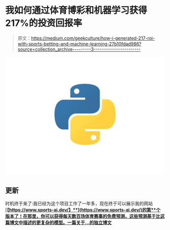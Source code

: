 # 我如何通过体育博彩和机器学习获得 217%的投资回报率

> 原文：<https://medium.com/geekculture/how-i-generated-217-roi-with-sports-betting-and-machine-learning-27b10fdad986?source=collection_archive---------3----------------------->

![](img/3e27b311eaddd735bb1504895ea20727.png)

## 更新

时机终于来了:我已经为这个项目工作了一年多，现在终于可以展示我的网站[**【https://www.sports-ai.dev/】**](https://www.sports-ai.dev/)的第**个版本了！在那里，你可以获得每天数百场体育赛事的免费预测，这些预测基于比这篇博文中描述的更复杂的模型。一篇关于…的独立博文**